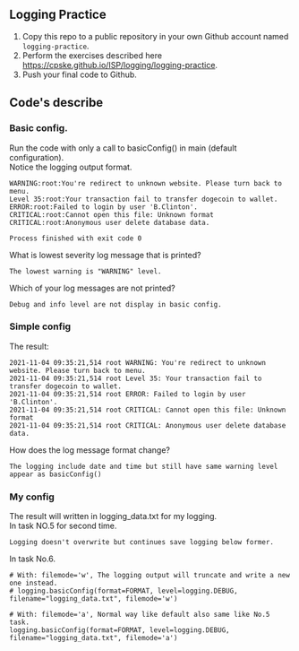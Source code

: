 ## Logging Practice

1. Copy this repo to a public repository in your own Github account named `logging-practice`.
2. Perform the exercises described here <https://cpske.github.io/ISP/logging/logging-practice>.
3. Push your final code to Github.              

## Code's describe        

### Basic config.
Run the code with only a call to basicConfig() in main (default configuration).       
Notice the logging output format.
``` 
WARNING:root:You're redirect to unknown website. Please turn back to menu.
Level 35:root:Your transaction fail to transfer dogecoin to wallet.
ERROR:root:Failed to login by user 'B.Clinton'. 
CRITICAL:root:Cannot open this file: Unknown format 
CRITICAL:root:Anonymous user delete database data.

Process finished with exit code 0
```         
What is lowest severity log message that is printed?          
```
The lowest warning is "WARNING" level.
```          
Which of your log messages are not printed?          
``` 
Debug and info level are not display in basic config.
```    

### Simple config
The result:
``` 
2021-11-04 09:35:21,514 root WARNING: You're redirect to unknown website. Please turn back to menu.
2021-11-04 09:35:21,514 root Level 35: Your transaction fail to transfer dogecoin to wallet.
2021-11-04 09:35:21,514 root ERROR: Failed to login by user 'B.Clinton'. 
2021-11-04 09:35:21,514 root CRITICAL: Cannot open this file: Unknown format 
2021-11-04 09:35:21,514 root CRITICAL: Anonymous user delete database data.

``` 
How does the log message format change?
```  
The logging include date and time but still have same warning level appear as basicConfig()
```

### My config
The result will written in logging_data.txt for my logging.        
In task NO.5 for second time.
``` 
Logging doesn't overwrite but continues save logging below former.
```

In task No.6.         
``` 
# With: filemode='w', The logging output will truncate and write a new one instead.
# logging.basicConfig(format=FORMAT, level=logging.DEBUG, filename="logging_data.txt", filemode='w')

# With: filemode='a', Normal way like default also same like No.5 task.
logging.basicConfig(format=FORMAT, level=logging.DEBUG, filename="logging_data.txt", filemode='a')
```

